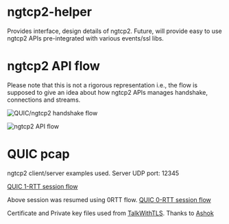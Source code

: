 # ngtcp2-helper
Provides interface, design details of ngtcp2. Future, will provide easy to use ngtcp2 APIs pre-integrated with various events/ssl libs.

# ngtcp2 API flow

Please note that this is not a rigorous representation i.e., the flow is
supposed to give an idea about how ngtcp2 APIs manages handshake, connections
and streams.

![QUIC/ngtcp2 handshake flow](http://www.plantuml.com/plantuml/proxy?src=https://raw.githubusercontent.com/nyrahul/ngtcp2-helper/master/res/ngtcp2-handshake.puml?cache=no)

![ngtcp2 API flow](http://www.plantuml.com/plantuml/proxy?src=https://raw.githubusercontent.com/nyrahul/ngtcp2-helper/master/res/ngtcp2-api-flow.puml?cache=no)

# QUIC pcap

ngtcp2 client/server examples used.
Server UDP port: 12345

[QUIC 1-RTT session flow](pcap/quic-1rtt-sess.pcap)

Above session was resumed using 0RTT flow.
[QUIC 0-RTT session flow](pcap/quic-0rtt-sess.pcap)

Certificate and Private key files used from [TalkWithTLS](https://github.com/nyrahul/TalkWithTLS/tree/master/certs/RSA_Certs).
Thanks to [Ashok](https://github.com/raja-ashok)
